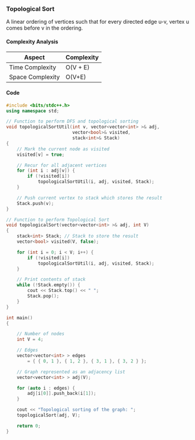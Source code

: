 ### Topological Sort

A linear ordering of vertices such that for every directed edge u-v, vertex u comes before v in the ordering.

#### Complexity Analysis

| **Aspect**       | **Complexity** |
| ---------------- | -------------- |
| Time Complexity  | O(V + E)       |
| Space Complexity | O(V+E)         |

#### Code

```cpp
#include <bits/stdc++.h>
using namespace std;

// Function to perform DFS and topological sorting
void topologicalSortUtil(int v, vector<vector<int> >& adj,
                         vector<bool>& visited,
                         stack<int>& Stack)
{
    // Mark the current node as visited
    visited[v] = true;

    // Recur for all adjacent vertices
    for (int i : adj[v]) {
        if (!visited[i])
            topologicalSortUtil(i, adj, visited, Stack);
    }

    // Push current vertex to stack which stores the result
    Stack.push(v);
}

// Function to perform Topological Sort
void topologicalSort(vector<vector<int> >& adj, int V)
{
    stack<int> Stack; // Stack to store the result
    vector<bool> visited(V, false);

    for (int i = 0; i < V; i++) {
        if (!visited[i])
            topologicalSortUtil(i, adj, visited, Stack);
    }

    // Print contents of stack
    while (!Stack.empty()) {
        cout << Stack.top() << " ";
        Stack.pop();
    }
}

int main()
{

    // Number of nodes
    int V = 4;

    // Edges
    vector<vector<int> > edges
        = { { 0, 1 }, { 1, 2 }, { 3, 1 }, { 3, 2 } };

    // Graph represented as an adjacency list
    vector<vector<int> > adj(V);

    for (auto i : edges) {
        adj[i[0]].push_back(i[1]);
    }

    cout << "Topological sorting of the graph: ";
    topologicalSort(adj, V);

    return 0;
}
```
